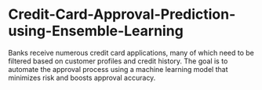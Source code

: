 # Credit-Card-Approval-Prediction-using-Ensemble-Learning
Banks receive numerous credit card applications, many of which need to be filtered based on customer profiles and credit history. The goal is to automate the approval process using a machine learning model that minimizes risk and boosts approval accuracy.
